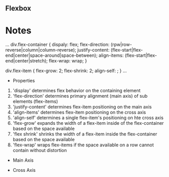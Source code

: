 ## Flexbox


# Notes

...
div.flex-container {
    dispaly: flex;
    flex-direction: (rpw|row-reverse|column|column-reverse);
    justify-content: (flex-start|flex-end|center|space-around|space-between);
    align-items: (flex-start|flex-end|center|stretch);
    flex-wrap: wrap;
}

div.flex-item {
    flex-grow: 2;
    flex-shrink: 2;
    align-self: ;
}
...


- Properties

1. 'display' determines flex behavior on the containing element
2. 'flex-direction' determines primary alignment (main axis) of sub elements (flex-items)
3. 'justify-content' determines flex-item positioning on the main axis
4. 'align-items' determines flex-item positioning on the cross axis
5. 'align-self' determines a single flex-item's positioning on hte cross axis
6. 'flex-grow' expands the width of a flex-item inside of the flex-container based on the space available
7. 'flex shrink' shrinks the width of a flex-item inside the flex-container based on the space available
8. 'flex-wrap' wraps flex-items if the space available on a row cannot contain without distortion

- Main Axis

- Cross Axis